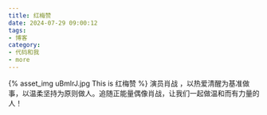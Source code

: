 ```yaml
---
title: 红梅赞
date: 2024-07-29 09:00:12
tags:
- 博客
category:
- 代码和我
- more
---
```

{% asset_img uBmlrJ.jpg This is 红梅赞 %}
演员肖战 ，以热爱清醒为基准做事，以温柔坚持为原则做人。追随正能量偶像肖战，让我们一起做温和而有力量的人！